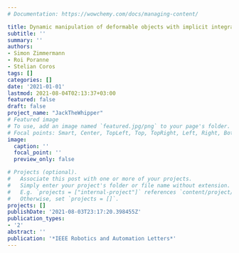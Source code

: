 ```yaml
---
# Documentation: https://wowchemy.com/docs/managing-content/

title: Dynamic manipulation of deformable objects with implicit integration
subtitle: ''
summary: ''
authors:
- Simon Zimmermann
- Roi Poranne
- Stelian Coros
tags: []
categories: []
date: '2021-01-01'
lastmod: 2021-08-04T02:13:37+03:00
featured: false
draft: false
project_name: "JackTheWhipper"
# Featured image
# To use, add an image named `featured.jpg/png` to your page's folder.
# Focal points: Smart, Center, TopLeft, Top, TopRight, Left, Right, BottomLeft, Bottom, BottomRight.
image:
  caption: ''
  focal_point: ''
  preview_only: false

# Projects (optional).
#   Associate this post with one or more of your projects.
#   Simply enter your project's folder or file name without extension.
#   E.g. `projects = ["internal-project"]` references `content/project/deep-learning/index.md`.
#   Otherwise, set `projects = []`.
projects: []
publishDate: '2021-08-03T23:17:20.398455Z'
publication_types:
- '2'
abstract: ''
publication: '*IEEE Robotics and Automation Letters*'
---
```

